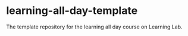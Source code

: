 # learning-all-day-template
The template repository for the learning all day course on Learning Lab.
